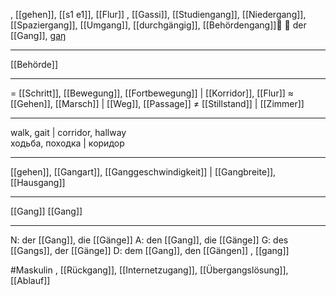 , [[gehen]], [[s1 e1]], [[Flur]]
, [[Gassi]], [[Studiengang]], [[Niedergang]], [[Spaziergang]], [[Umgang]], [[durchgängig]], [[Behördengang]]🚶 🔵 der [[Gang]], [ɡaŋ](https://youglish.com/pronounce/Gang/german)

---
[[Behörde]]

---
= [[Schritt]], [[Bewegung]], [[Fortbewegung]] | [[Korridor]], [[Flur]]
≈ [[Gehen]], [[Marsch]] | [[Weg]], [[Passage]]
≠ [[Stillstand]] | [[Zimmer]]

---
walk, gait | corridor, hallway  
ходьба, походка | коридор

---
[[gehen]], [[Gangart]], [[Ganggeschwindigkeit]] | [[Gangbreite]], [[Hausgang]]

---
[[Gang]]
[[Gang]]


---
N: der [[Gang]], die [[Gänge]]
A: den [[Gang]], die [[Gänge]]
G: des [[Gangs]], der [[Gänge]]
D: dem [[Gang]], den [[Gängen]]
, [[gang]]

#Maskulin , [[Rückgang]], [[Internetzugang]], [[Übergangslösung]], [[Ablauf]]